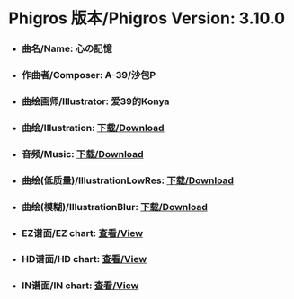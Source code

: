 
# Phigros 版本/Phigros Version:  3.10.0

- ### __曲名/Name:  心の記憶__

- ### __作曲者/Composer:  A-39/沙包P__

- ### __曲绘画师/Illustrator:  爱39的Konya__

- ### __曲绘/Illustration:  [下载/Download](https://github.com/Po6647A/WebAssests/releases/download/3.10.0/1054.png)__

- ### __音频/Music:  [下载/Download](https://github.com/Po6647A/WebAssests/releases/download/3.10.0/1678.ogg)__

- ### __曲绘(低质量)/IllustrationLowRes:  [下载/Download](https://github.com/Po6647A/WebAssests/releases/download/3.10.0/1546.png)__

- ### __曲绘(模糊)/IllustrationBlur:  [下载/Download](https://github.com/Po6647A/WebAssests/releases/download/3.10.0/0)__


- ### __EZ谱面/EZ chart:  [查看/View](./EZ.json/index.html)__

- ### __HD谱面/HD chart:  [查看/View](./HD.json/index.html)__

- ### __IN谱面/IN chart:  [查看/View](./IN.json/index.html)__
